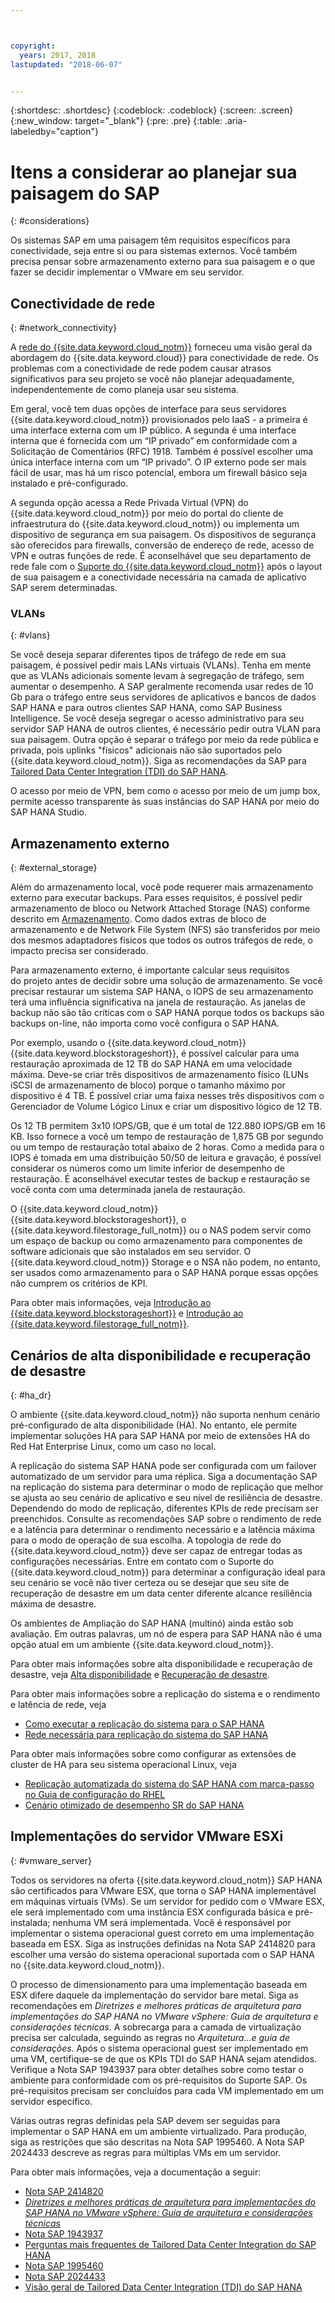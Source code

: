 ```yaml
---



copyright:
  years: 2017, 2018
lastupdated: "2018-06-07"


---
```


{:shortdesc: .shortdesc}
{:codeblock: .codeblock}
{:screen: .screen}
{:new_window: target="_blank"}
{:pre: .pre}
{:table: .aria-labeledby="caption"}

# Itens a considerar ao planejar sua paisagem do SAP
{: #considerations}

Os sistemas SAP em uma paisagem têm requisitos específicos para conectividade, seja entre si ou para sistemas externos. Você também precisa pensar sobre armazenamento externo para sua paisagem e o que fazer se decidir implementar o VMware em seu servidor.

## Conectividade de rede
{: #network_connectivity}

A [rede do {{site.data.keyword.cloud_notm}}](/docs/infrastructure/sap-hana/hana-about.html#ibm_cloud_network) forneceu uma visão geral da abordagem do {{site.data.keyword.cloud}} para conectividade de rede. Os problemas com a conectividade de rede podem causar atrasos significativos para seu projeto se você não planejar adequadamente, independentemente de como planeja usar seu sistema. 

Em geral, você tem duas opções de interface para seus servidores {{site.data.keyword.cloud_notm}} provisionados pelo IaaS - a primeira é uma interface externa com um IP público. A segunda é uma interface interna que é fornecida com um “IP privado” em conformidade com a Solicitação de Comentários (RFC) 1918. Também é possível escolher uma única interface interna com um “IP privado”. O IP externo pode ser mais fácil de usar, mas há um risco potencial, embora um firewall básico seja instalado e pré-configurado.

A segunda opção acessa a Rede Privada Virtual (VPN) do {{site.data.keyword.cloud_notm}} por meio do portal do cliente de infraestrutura do {{site.data.keyword.cloud_notm}} ou implementa um dispositivo de segurança em sua paisagem. Os dispositivos de segurança são oferecidos para firewalls, conversão de endereço de rede, acesso de VPN e outras funções de rede. É aconselhável que seu departamento de rede fale com o [Suporte do {{site.data.keyword.cloud_notm}}](https://console.bluemix.net/docs/get-support/howtogetsupport.html#getting-customer-support) após o layout de sua paisagem e a conectividade necessária na camada de aplicativo SAP serem determinadas.

### VLANs
{: #vlans}

Se você deseja separar diferentes tipos de tráfego de rede em sua paisagem, é possível pedir mais LANs virtuais (VLANs). Tenha em mente que as VLANs adicionais somente levam à segregação de tráfego, sem aumentar o desempenho. A SAP geralmente recomenda usar redes de 10 Gb para o tráfego entre seus servidores de aplicativos e bancos de dados SAP HANA e para outros clientes SAP HANA, como SAP Business Intelligence. Se você deseja segregar o acesso administrativo para seu servidor SAP HANA de outros clientes, é necessário pedir outra VLAN para sua paisagem. Outra opção é separar o tráfego por meio da rede pública e privada, pois uplinks "físicos" adicionais não são suportados pelo {{site.data.keyword.cloud_notm}}. Siga as recomendações da SAP para [Tailored Data Center Integration (TDI) do SAP HANA](https://blogs.saphana.com/2015/02/18/sap-hana-tailored-data-center-integration-tdi-overview/).

O acesso por meio de VPN, bem como o acesso por meio de um jump box, permite acesso transparente às suas instâncias do SAP HANA por meio do SAP HANA Studio.

## Armazenamento externo
{: #external_storage}

Além do armazenamento local, você pode requerer mais armazenamento externo para executar backups. Para esses requisitos, é possível pedir armazenamento de bloco ou Network Attached Storage (NAS) conforme descrito em [Armazenamento](/docs/infrastructure/sap-hana/hana-general-iaas-concepts.html#storage). Como dados extras de bloco de armazenamento e de Network File System (NFS) são transferidos por meio dos mesmos adaptadores físicos que todos os outros tráfegos de rede, o impacto precisa ser considerado. 

Para armazenamento externo, é importante calcular seus requisitos do projeto antes de decidir sobre uma solução de armazenamento. Se você precisar restaurar um sistema SAP HANA, o IOPS de seu armazenamento terá uma influência significativa na janela de restauração. As janelas de backup não são tão críticas com o SAP HANA porque todos os backups são backups on-line, não importa como você configura o SAP HANA.

Por exemplo, usando o {{site.data.keyword.cloud_notm}} {{site.data.keyword.blockstorageshort}}, é possível calcular para uma restauração aproximada de 12 TB do SAP HANA em uma velocidade máxima. Deve-se criar três dispositivos de armazenamento físico (LUNs iSCSI de armazenamento de bloco) porque o tamanho máximo por dispositivo é 4 TB. É possível criar uma faixa nesses três dispositivos com o Gerenciador de Volume Lógico Linux e criar um dispositivo lógico de 12 TB. 

Os 12 TB permitem 3x10 IOPS/GB, que é um total de 122.880 IOPS/GB em 16 KB. Isso fornece a você um tempo de restauração de 1,875 GB por segundo ou um tempo de restauração total abaixo de 2 horas. Como a medida para o IOPS é tomada em uma distribuição 50/50 de leitura e gravação, é possível considerar os números como um limite inferior de desempenho de restauração. É aconselhável executar testes de backup e restauração se você conta com uma determinada janela de restauração.

O {{site.data.keyword.cloud_notm}} {{site.data.keyword.blockstorageshort}}, o {{site.data.keyword.filestorage_full_notm}} ou o NAS podem servir como um espaço de backup ou como armazenamento para componentes de software adicionais que são instalados em seu servidor. O {{site.data.keyword.cloud_notm}} Storage e o NSA não podem, no entanto, ser usados como armazenamento para o SAP HANA porque essas opções não cumprem os critérios de KPI.

Para obter mais informações, veja [Introdução ao {{site.data.keyword.blockstorageshort}}](https://console.bluemix.net/docs/infrastructure/BlockStorage/index.html#getting-started-with-block-storage) e [Introdução ao {{site.data.keyword.filestorage_full_notm}}](https://console.bluemix.net/docs/infrastructure/FileStorage/index.html#getting-started-with-file-storage).

## Cenários de alta disponibilidade e recuperação de desastre
{: #ha_dr}

O ambiente {{site.data.keyword.cloud_notm}} não suporta nenhum cenário pré-configurado de alta disponibilidade (HA). No entanto, ele permite implementar soluções HA para SAP HANA por meio de extensões HA do Red Hat Enterprise Linux, como um caso no local.

A replicação do sistema SAP HANA pode ser configurada com um failover automatizado de um servidor para uma réplica. Siga a documentação SAP na replicação do sistema para determinar o modo de replicação que melhor se ajusta ao seu cenário de aplicativo e seu nível de resiliência de desastre. Dependendo do modo de replicação, diferentes KPIs de rede precisam ser preenchidos. Consulte as recomendações SAP sobre o rendimento de rede e a latência para determinar o rendimento necessário e a latência máxima para o modo de operação de sua escolha. A topologia de rede do {{site.data.keyword.cloud_notm}} deve ser capaz de entregar todas as configurações necessárias. Entre em contato com o Suporte do {{site.data.keyword.cloud_notm}} para determinar a configuração ideal para seu cenário se você não tiver certeza ou se desejar que seu site de recuperação de desastre em um data center diferente alcance resiliência máxima de desastre.

Os ambientes de Ampliação do SAP HANA (multinó) ainda estão sob avaliação. Em outras palavras, um nó de espera para SAP HANA não é uma opção atual em um ambiente {{site.data.keyword.cloud_notm}}.

Para obter mais informações sobre alta disponibilidade e recuperação de desastre, veja [Alta disponibilidade](https://console.bluemix.net/docs/infrastructure/sap-reference-architecture/sap-ra-recommendations.html#availability) e [Recuperação de desastre](https://console.bluemix.net/docs/infrastructure/sap-reference-architecture/sap-ra-recommendations.html#dr).

Para obter mais informações sobre a replicação do sistema e o rendimento e latência de rede, veja
  * [Como executar a replicação do sistema para o SAP HANA](https://www.sap.com/documents/2013/10/26c02b58-5a7c-0010-82c7-eda71af511fa.html)
  * [Rede necessária para replicação do sistema do SAP HANA](https://www.sap.com/documents/2014/06/babb2b55-5a7c-0010-82c7-eda71af511fa.html)

Para obter mais informações sobre como configurar as extensões de cluster de HA para seu sistema operacional Linux, veja
  * [Replicação automatizada do sistema do SAP HANA com marca-passo no Guia de configuração do RHEL](https://access.redhat.com/articles/1466063)
  * [Cenário otimizado de desempenho SR do SAP HANA](https://www.suse.com/docrep/documents/ir8w88iwu7/suse_linux_enterprise_server_for_sap_applications_12_sp1.pdf)

## Implementações do servidor VMware ESXi
{: #vmware_server}

Todos os servidores na oferta {{site.data.keyword.cloud_notm}} SAP HANA são certificados para VMware ESX, que torna o SAP HANA implementável em máquinas virtuais (VMs). Se um servidor for pedido com o VMware ESX, ele será implementado com uma instância ESX configurada básica e pré-instalada; nenhuma VM será implementada. Você é responsável por implementar o sistema operacional guest correto em uma implementação baseada em ESX. Siga as instruções definidas na Nota SAP 2414820 para escolher uma versão do sistema operacional suportada com o SAP HANA no {{site.data.keyword.cloud_notm}}.

O processo de dimensionamento para uma implementação baseada em ESX difere daquele da implementação do servidor bare metal. Siga as recomendações em *Diretrizes e melhores práticas de arquitetura para implementações do SAP HANA no VMware vSphere: Guia de arquitetura e considerações técnicas*. A sobrecarga para a camada de virtualização precisa ser calculada, seguindo as regras no *Arquitetura...e guia de considerações*. Após o sistema operacional guest ser implementado em uma VM, certifique-se de que os KPIs TDI do SAP HANA sejam atendidos. Verifique a Nota SAP 1943937 para obter detalhes sobre como testar o ambiente para conformidade com os pré-requisitos do Suporte SAP. Os pré-requisitos precisam ser concluídos para cada VM implementado em um servidor específico.

Várias outras regras definidas pela SAP devem ser seguidas para implementar o SAP HANA em um ambiente virtualizado. Para produção, siga as restrições que são descritas na Nota SAP 1995460. A Nota SAP 2024433 descreve as regras para múltiplas VMs em um servidor.

Para obter mais informações, veja a documentação a seguir:
  * [Nota SAP 2414820](https://launchpad.support.sap.com/#/notes/2414820)
  * [*Diretrizes e melhores práticas de arquitetura para implementações do SAP HANA no VMware vSphere: Guia de arquitetura e considerações técnicas*](https://www.vmware.com/content/dam/digitalmarketing/vmware/en/pdf/whitepaper/sap_hana_on_vmware_vsphere_best_practices_guide-white-paper.pdf)
  * [Nota SAP 1943937](https://launchpad.support.sap.com/#/notes/1943937)
  * [Perguntas mais frequentes de Tailored Data Center Integration do SAP HANA](https://www.sap.com/documents/2016/05/e8705aae-717c-0010-82c7-eda71af511fa.html)
  * [Nota SAP 1995460](https://launchpad.support.sap.com/#/notes/1995460)
  * [Nota SAP 2024433](https://launchpad.support.sap.com/#/notes/2024433)
  * [Visão geral de Tailored Data Center Integration (TDI) do SAP HANA](https://blogs.saphana.com/2015/02/18/sap-hana-tailored-data-center-integration-tdi-overview/)
